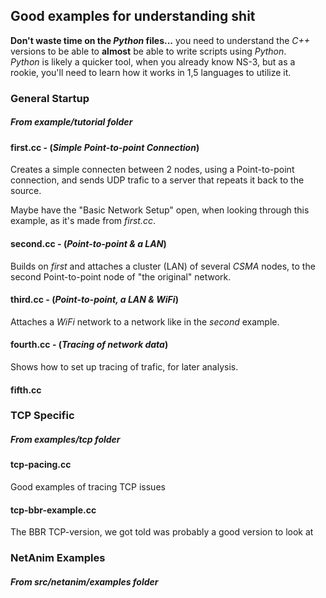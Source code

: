 ## Good examples for understanding **shit**
**Don't waste time on the *Python* files...** you need to understand the *C++* versions to be able to **almost** be able to write scripts using *Python*.  
*Python* is likely a quicker tool, when you already know NS-3, but as a rookie, you'll need to learn how it works in 1,5 languages to utilize it. 

### General Startup
##### From *example/tutorial* folder

#### first.cc - (*Simple Point-to-point Connection*)
Creates a simple connecten between 2 nodes, using a Point-to-point connection, and sends UDP trafic to a server that repeats it back to the source.  

Maybe have the "Basic Network Setup" open, when looking through this example, as it's made from *first.cc*.

#### second.cc - (*Point-to-point & a LAN*)
Builds on *first* and attaches a cluster (LAN) of several *CSMA* nodes, to the second Point-to-point node of "the original" network.

#### third.cc - (*Point-to-point, a LAN & WiFi*)
Attaches a *WiFi* network to a network like in the *second* example.

#### fourth.cc - (*Tracing of network data*)
Shows how to set up tracing of trafic, for later analysis.

#### fifth.cc



### TCP Specific
##### From *examples/tcp* folder

#### tcp-pacing.cc
Good examples of tracing TCP issues

#### tcp-bbr-example.cc
The BBR TCP-version, we got told was probably a good version to look at


### NetAnim Examples
##### From *src/netanim/examples* folder
